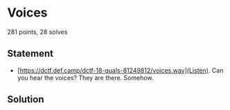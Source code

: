 Voices
======
281 points, 28 solves

Statement
---------

* [https://dctf.def.camp/dctf-18-quals-81249812/voices.wav](Listen). Can you hear the voices? They are there. Somehow. 

Solution
--------

